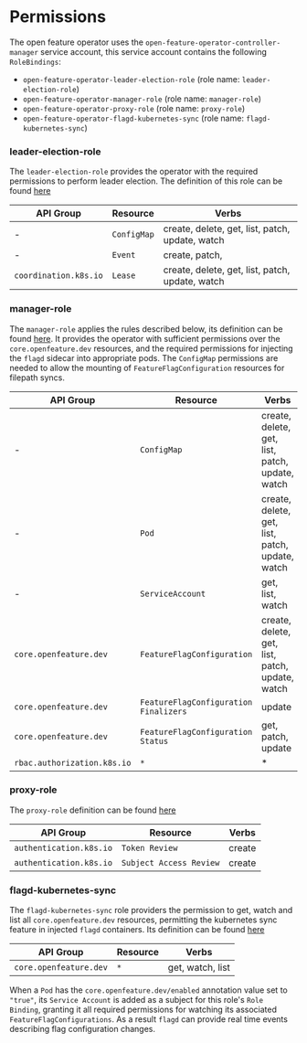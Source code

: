 # Permissions 

The open feature operator uses the `open-feature-operator-controller-manager` service account, this service account contains the following `RoleBindings`:
- `open-feature-operator-leader-election-role` (role name: `leader-election-role`)
- `open-feature-operator-manager-role` (role name: `manager-role`)
- `open-feature-operator-proxy-role` (role name: `proxy-role`)
- `open-feature-operator-flagd-kubernetes-sync` (role name: `flagd-kubernetes-sync`)

### leader-election-role

The `leader-election-role` provides the operator with the required permissions to perform leader election.
The definition of this role can be found [here](../config/rbac//leader_election_role.yaml)

| API Group      | Resource | Verbs |
| ----------- | ----------- | ----------- |
| -      | `ConfigMap`       | create, delete, get, list, patch, update, watch       |
| -      | `Event`       | create, patch, |
| `coordination.k8s.io`   | `Lease`        | create, delete, get, list, patch, update, watch       |


### manager-role

The `manager-role` applies the rules described below, its definition can be found [here](../config/rbac/role.yaml). It provides the operator with sufficient permissions over the `core.openfeature.dev` resources, and the required permissions for injecting the `flagd` sidecar into appropriate pods. The `ConfigMap` permissions are needed to allow the mounting of `FeatureFlagConfiguration` resources for filepath syncs.

| API Group      | Resource | Verbs |
| ----------- | ----------- | ----------- |
| -      | `ConfigMap`       | create, delete, get, list, patch, update, watch       |
| -   | `Pod`        | create, delete, get, list, patch, update, watch       |
| -   | `ServiceAccount`        | get, list, watch       |
| `core.openfeature.dev`   | `FeatureFlagConfiguration`        | create, delete, get, list, patch, update, watch       |
| `core.openfeature.dev`   | `FeatureFlagConfiguration Finalizers`        | update  |
| `core.openfeature.dev`   | `FeatureFlagConfiguration Status`        | get, patch, update  |
| `rbac.authorization.k8s.io`   | `*`        | *  |

### proxy-role

The `proxy-role` definition can be found [here](../config/rbac/auth_proxy_role.yaml)

| API Group      | Resource | Verbs |
| ----------- | ----------- | ----------- |
| `authentication.k8s.io`   | `Token Review`        | create       |
| `authentication.k8s.io`   | `Subject Access Review`        | create       |

### flagd-kubernetes-sync

The `flagd-kubernetes-sync` role providers the permission to get, watch and list all `core.openfeature.dev` resources, permitting the kubernetes sync feature in injected `flagd` containers.
Its definition can be found [here](../config/rbac/flagd_kubernetes_sync_clusterrole.yaml)

| API Group      | Resource | Verbs |
| ----------- | ----------- | ----------- |
| `core.openfeature.dev`   | `*`        | get, watch, list       |

When a `Pod` has the `core.openfeature.dev/enabled` annotation value set to `"true"`, its `Service Account` is added as a subject for this role's `Role Binding`, granting it all required permissions for watching its associated `FeatureFlagConfigurations`. As a result `flagd` can provide real time events describing flag configuration changes.

